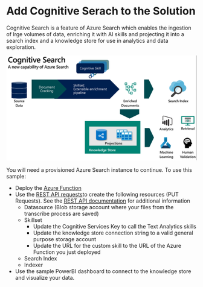 # Add Cognitive Serach to the Solution
Cognitive Search is a feature of Azure Search which enables the ingestion of lrge volumes of data, enriching it with AI skills and projecting it into a search index and a knowledge store for use in analytics and data exploration.

![alt text](cogsearch.png "Cognitive Search Overview")

You will need a provisioned Azure Search instance to continue. To use this sample:
+ Deploy the [Azure Function](https://github.com/vkurpad/callcenteranalytics/tree/master/CognitiveSearch/SkillsFunctions/Skills "Skills Function")
+ Use the [REST API requests](https://github.com/vkurpad/callcenteranalytics/tree/master/CognitiveSearch/SearchAPIs "Request payloads")to create the following resources (PUT Requests). See the  [REST API documentation](https://docs.microsoft.com/en-us/rest/api/searchservice/ "API docs") for additional information
  + Datasource (Blob storage account where your files from the transcribe process are saved)
  + Skillset 
    + Update the Cognitive Services Key to call the Text Analytics skills
    + Update the knowledge store connection string to a valid general purpose storage account
    + Update the URL for the custom skill to the URL of the Azure Function you just deployed
  + Search Index
  + Indexer 
+ Use the sample PowerBI dashboard to connect to the knowledge store and visualize your data.


